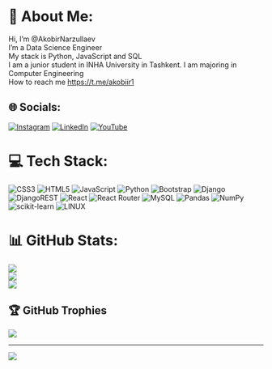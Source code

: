 # 💫 About Me:
Hi, I’m @AkobirNarzullaev<br>I’m a Data Science Engineer<br>My stack is Python, JavaScript and SQL<br>I am a junior student in INHA University in Tashkent. I am majoring in Computer Engineering<br>How to reach me https://t.me/akobiir1


## 🌐 Socials:
[![Instagram](https://img.shields.io/badge/Instagram-%23E4405F.svg?logo=Instagram&logoColor=white)](https://instagram.com/https://www.instagram.com/_akobir_narzullaev_/) [![LinkedIn](https://img.shields.io/badge/LinkedIn-%230077B5.svg?logo=linkedin&logoColor=white)](https://linkedin.com/in/https://www.linkedin.com/in/akobir-narzullayev-82b84a210/) [![YouTube](https://img.shields.io/badge/YouTube-%23FF0000.svg?logo=YouTube&logoColor=white)](https://youtube.com/@https://www.youtube.com/@AkobirNarzullaev) 

# 💻 Tech Stack:
![CSS3](https://img.shields.io/badge/css3-%231572B6.svg?style=for-the-badge&logo=css3&logoColor=white) ![HTML5](https://img.shields.io/badge/html5-%23E34F26.svg?style=for-the-badge&logo=html5&logoColor=white) ![JavaScript](https://img.shields.io/badge/javascript-%23323330.svg?style=for-the-badge&logo=javascript&logoColor=%23F7DF1E) ![Python](https://img.shields.io/badge/python-3670A0?style=for-the-badge&logo=python&logoColor=ffdd54) ![Bootstrap](https://img.shields.io/badge/bootstrap-%23563D7C.svg?style=for-the-badge&logo=bootstrap&logoColor=white) ![Django](https://img.shields.io/badge/django-%23092E20.svg?style=for-the-badge&logo=django&logoColor=white) ![DjangoREST](https://img.shields.io/badge/DJANGO-REST-ff1709?style=for-the-badge&logo=django&logoColor=white&color=ff1709&labelColor=gray) ![React](https://img.shields.io/badge/react-%2320232a.svg?style=for-the-badge&logo=react&logoColor=%2361DAFB) ![React Router](https://img.shields.io/badge/React_Router-CA4245?style=for-the-badge&logo=react-router&logoColor=white) ![MySQL](https://img.shields.io/badge/mysql-%2300f.svg?style=for-the-badge&logo=mysql&logoColor=white) ![Pandas](https://img.shields.io/badge/pandas-%23150458.svg?style=for-the-badge&logo=pandas&logoColor=white) ![NumPy](https://img.shields.io/badge/numpy-%23013243.svg?style=for-the-badge&logo=numpy&logoColor=white) ![scikit-learn](https://img.shields.io/badge/scikit--learn-%23F7931E.svg?style=for-the-badge&logo=scikit-learn&logoColor=white) ![LINUX](https://img.shields.io/badge/Linux-FCC624?style=for-the-badge&logo=linux&logoColor=black)
# 📊 GitHub Stats:
![](https://github-readme-stats.vercel.app/api?username=AkobirNarzullaev&theme=dark&hide_border=false&include_all_commits=false&count_private=false)<br/>
![](https://github-readme-streak-stats.herokuapp.com/?user=AkobirNarzullaev&theme=dark&hide_border=false)<br/>
![](https://github-readme-stats.vercel.app/api/top-langs/?username=AkobirNarzullaev&theme=dark&hide_border=false&include_all_commits=false&count_private=false&layout=compact)

## 🏆 GitHub Trophies
![](https://github-profile-trophy.vercel.app/?username=AkobirNarzullaev&theme=radical&no-frame=false&no-bg=false&margin-w=4)

---
[![](https://visitcount.itsvg.in/api?id=AkobirNarzullaev&icon=0&color=0)](https://visitcount.itsvg.in)

<!-- Proudly created with GPRM ( https://gprm.itsvg.in ) -->
